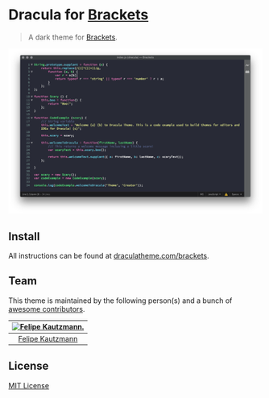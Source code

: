 # Dracula for [Brackets](http://brackets.io)

> A dark theme for [Brackets](http://brackets.io).

![Screenshot](./screenshot.png)

## Install

All instructions can be found at [draculatheme.com/brackets](https://draculatheme.com/brackets).

## Team

This theme is maintained by the following person(s) and a bunch of [awesome contributors](https://github.com/dracula/brackets/graphs/contributors).

[![Felipe Kautzmann.](https://avatars3.githubusercontent.com/u/205932?v=3&s=70)](https://github.com/felipekm) |
:---: |
[Felipe Kautzmann](https://github.com/felipekm) |

## License

[MIT License](./LICENSE)
